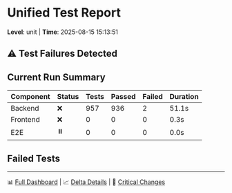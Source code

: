 # Unified Test Report
**Level**: unit | **Time**: 2025-08-15 15:13:51

## ⚠️ Test Failures Detected

## Current Run Summary
| Component | Status | Tests | Passed | Failed | Duration |
|-----------|--------|-------|--------|--------|----------|
| Backend | ❌ | 957 | 936 | 2 | 51.1s |
| Frontend | ❌ | 0 | 0 | 0 | 0.3s |
| E2E | ⏸️ | 0 | 0 | 0 | 0.0s |

## Failed Tests

---
📊 [Full Dashboard](dashboard.md) | 📈 [Delta Details](latest/delta_summary.md) | 🚨 [Critical Changes](latest/critical_changes.md)
